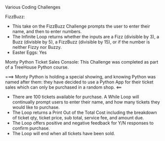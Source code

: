 Various Coding Challenges

FizzBuzz:
*   This take on the FizzBuzz Challenge prompts the user to enter their name, and then to enter numbers. 
*   The Infinite Loop returns whether the inputs are a Fizz (divisible by 3), a Buzz (divisble by 5), a FizzBuzz (divisible by 15), or if the number is neither Fizzy nor Buzzy.
*   Easter Eggs: Yes

Monty Python Ticket Sales Console:
This Challenge was completed as part of a TreeHouse Python course.

===> Monty Python is holding a special showing, and knowing Python was named after them: they have decided to use a Python App for their ticket sales which can only be purchased in a random shop.  <==

* There are 100 tickets available for purchase. A While Loop will continually prompt users to enter their name, and how many tickets they would like to purchase. 
* The Loop returns a Print Out of the Total Cost including the breakdown of ticket qty, ticket price, sub total, service fee, and amount due. 
* The Loop offers positive and negative feedback for Y/N responses to confirm purchase. 
* The Loop will end when all tickets have been sold.
